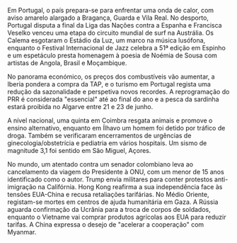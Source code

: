Em Portugal, o país prepara-se para enfrentar uma onda de calor, com aviso amarelo alargado a Bragança, Guarda e Vila Real. No desporto, Portugal disputa a final da Liga das Nações contra a Espanha e Francisca Veselko venceu uma etapa do circuito mundial de surf na Austrália. Os Calema esgotaram o Estádio da Luz, um marco na música lusófona, enquanto o Festival Internacional de Jazz celebra a 51ª edição em Espinho e um espetáculo presta homenagem à poesia de Noémia de Sousa com artistas de Angola, Brasil e Moçambique.

No panorama económico, os preços dos combustíveis vão aumentar, a Iberia pondera a compra da TAP, e o turismo em Portugal regista uma redução da sazonalidade e perspetiva novos recordes. A reprogramação do PRR é considerada "essencial" até ao final do ano e a pesca da sardinha estará proibida no Algarve entre 21 e 23 de junho.

A nível nacional, uma quinta em Coimbra resgata animais e promove o ensino alternativo, enquanto em Ílhavo um homem foi detido por tráfico de droga. Também se verificaram encerramentos de urgências de ginecologia/obstetrícia e pediatria em vários hospitais. Um sismo de magnitude 3,1 foi sentido em São Miguel, Açores.

No mundo, um atentado contra um senador colombiano leva ao cancelamento da viagem do Presidente à ONU, com um menor de 15 anos identificado como o autor. Trump envia militares para conter protestos anti-imigração na Califórnia. Hong Kong reafirma a sua independência face às tensões EUA-China e recusa retaliações tarifárias. No Médio Oriente, registam-se mortes em centros de ajuda humanitária em Gaza. A Rússia aguarda confirmação da Ucrânia para a troca de corpos de soldados, enquanto o Vietname vai comprar produtos agrícolas aos EUA para reduzir tarifas. A China expressa o desejo de "acelerar a cooperação" com Myanmar.
